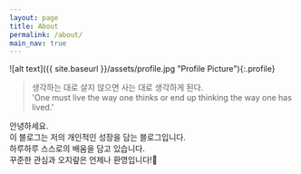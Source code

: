 ```yaml
---
layout: page
title: About
permalink: /about/
main_nav: true
---
```


![alt text]({{ site.baseurl }}/assets/profile.jpg "Profile Picture"){:.profile}

> 생각하는 대로 살지 않으면 사는 대로 생각하게 된다.  
 'One must live the way one thinks or end up thinking the way one has lived.'

안녕하세요.  
이 블로그는 저의 개인적인 성장을 담는 블로그입니다.  
하루하루 스스로의 배움을 담고 있습니다.  
꾸준한 관심과 오지랖은 언제나 환영입니다!👏
